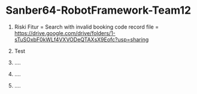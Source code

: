 # Sanber64-RobotFramework-Team12

1. Riski
Fitur = Search with invalid booking code
record file = https://drive.google.com/drive/folders/1-sTuSOxbF0kWLf4VXVODeQTAXsX9Eofc?usp=sharing

2. Test

3. ....

4. ....

5. ....
   
